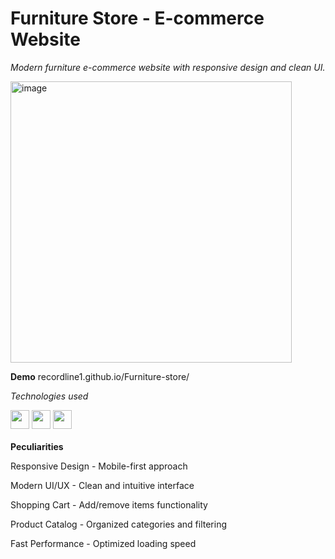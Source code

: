 <h1>Furniture Store - E-commerce Website</h1>

<i>Modern furniture e-commerce website with responsive design and clean UI.</i>

<img width="450" height="auto" alt="image" src="https://github.com/user-attachments/assets/a5ea8982-8e5b-4729-af69-dcfa7ad9d9e1" />


<b>Demo</b>
recordline1.github.io/Furniture-store/
 
<i>Technologies used</i>
<div>
 <img width="30" height="auto" src="https://cdn.jsdelivr.net/gh/devicons/devicon@latest/icons/html5/html5-original-wordmark.svg" />          
 <img width="30" height="auto" src="https://cdn.jsdelivr.net/gh/devicons/devicon@latest/icons/sass/sass-original.svg" />
 <img width="30" height="auto" src="https://cdn.jsdelivr.net/gh/devicons/devicon@latest/icons/javascript/javascript-original.svg" />
</div>
<br>
 <b>Peculiarities</b> 

Responsive Design - Mobile-first approach

Modern UI/UX - Clean and intuitive interface

Shopping Cart - Add/remove items functionality

Product Catalog - Organized categories and filtering

Fast Performance - Optimized loading speed
